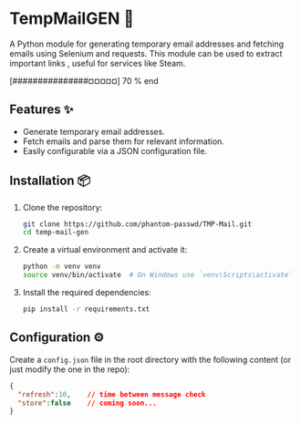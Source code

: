 # TempMailGEN 📧

A Python module for generating temporary email addresses and fetching emails using Selenium and requests. This module can be used to extract important links , useful for services like Steam.

[###############¤¤¤¤¤] 70 % end

## Features ✨
- Generate temporary email addresses.
- Fetch emails and parse them for relevant information.
- Easily configurable via a JSON configuration file.

## Installation 📦

1. Clone the repository:
    ```bash
    git clone https://github.com/phantom-passwd/TMP-Mail.git
    cd temp-mail-gen
    ```

2. Create a virtual environment and activate it:
    ```bash
    python -m venv venv
    source venv/bin/activate  # On Windows use `venv\Scripts\activate`
    ```

3. Install the required dependencies:
    ```bash
    pip install -r requirements.txt
    ```

## Configuration ⚙️

Create a `config.json` file in the root directory with the following content (or just modify the one in the repo):
```json
{
  "refresh":10,    // time between message check 
  "store":false    // coming soon...
}
